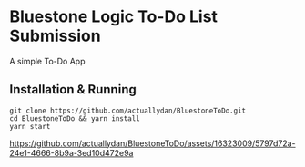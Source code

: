# Bluestone Logic To-Do List Submission
A simple To-Do App

## Installation & Running

```
git clone https://github.com/actuallydan/BluestoneToDo.git
cd BluestoneToDo && yarn install
yarn start
```

https://github.com/actuallydan/BluestoneToDo/assets/16323009/5797d72a-24e1-4666-8b9a-3ed10d472e9a


